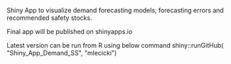 Shiny App to visualize demand forecasting models, forecasting errors and recommended safety stocks.

Final app will be published on shinyapps.io

Latest version can be run from R using below command
shiny::runGitHub( "Shiny_App_Demand_SS", "mlecicki")
